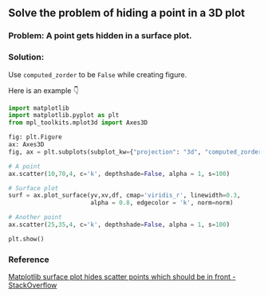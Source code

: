 ## Solve the problem of hiding a point in a 3D plot

### Problem: A point gets hidden in a surface plot.
### Solution:
Use `computed_zorder` to be `False` while creating figure.

Here is an example 👇
```python
import matplotlib
import matplotlib.pyplot as plt
from mpl_toolkits.mplot3d import Axes3D

fig: plt.Figure
ax: Axes3D
fig, ax = plt.subplots(subplot_kw={"projection": "3d", "computed_zorder": False})

# A point
ax.scatter(10,70,4, c='k', depthshade=False, alpha = 1, s=100)

# Surface plot
surf = ax.plot_surface(yv,xv,df, cmap='viridis_r', linewidth=0.3,
                       alpha = 0.8, edgecolor = 'k', norm=norm)

# Another point
ax.scatter(25,35,4, c='k', depthshade=False, alpha = 1, s=100)

plt.show()
```
### Reference
[Matplotlib surface plot hides scatter points which should be in front - StackOverflow](https://stackoverflow.com/questions/51241367/matplotlib-surface-plot-hides-scatter-points-which-should-be-in-front)
